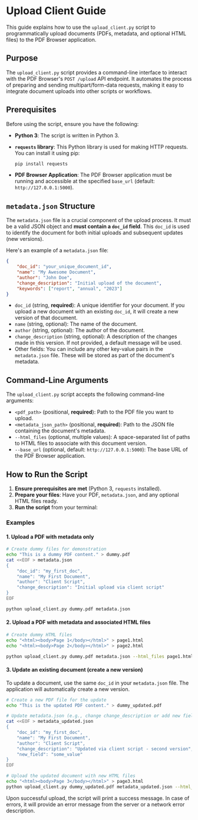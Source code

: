 # Upload Client Guide

This guide explains how to use the `upload_client.py` script to programmatically upload documents (PDFs, metadata, and optional HTML files) to the PDF Browser application.

## Purpose

The `upload_client.py` script provides a command-line interface to interact with the PDF Browser's `POST /upload` API endpoint. It automates the process of preparing and sending multipart/form-data requests, making it easy to integrate document uploads into other scripts or workflows.

## Prerequisites

Before using the script, ensure you have the following:

-   **Python 3**: The script is written in Python 3.
-   **`requests` library**: This Python library is used for making HTTP requests. You can install it using pip:

    ```bash
    pip install requests
    ```

-   **PDF Browser Application**: The PDF Browser application must be running and accessible at the specified `base_url` (default: `http://127.0.0.1:5000`).

## `metadata.json` Structure

The `metadata.json` file is a crucial component of the upload process. It must be a valid JSON object and **must contain a `doc_id` field**. This `doc_id` is used to identify the document for both initial uploads and subsequent updates (new versions).

Here's an example of a `metadata.json` file:

```json
{
    "doc_id": "your_unique_document_id",
    "name": "My Awesome Document",
    "author": "John Doe",
    "change_description": "Initial upload of the document",
    "keywords": ["report", "annual", "2023"]
}
```

-   `doc_id` (string, **required**): A unique identifier for your document. If you upload a new document with an existing `doc_id`, it will create a new version of that document.
-   `name` (string, optional): The name of the document.
-   `author` (string, optional): The author of the document.
-   `change_description` (string, optional): A description of the changes made in this version. If not provided, a default message will be used.
-   Other fields: You can include any other key-value pairs in the `metadata.json` file. These will be stored as part of the document's metadata.

## Command-Line Arguments

The `upload_client.py` script accepts the following command-line arguments:

-   `<pdf_path>` (positional, **required**): Path to the PDF file you want to upload.
-   `<metadata_json_path>` (positional, **required**): Path to the JSON file containing the document's metadata.
-   `--html_files` (optional, multiple values): A space-separated list of paths to HTML files to associate with this document version.
-   `--base_url` (optional, default: `http://127.0.0.1:5000`): The base URL of the PDF Browser application.

## How to Run the Script

1.  **Ensure prerequisites are met** (Python 3, `requests` installed).
2.  **Prepare your files**: Have your PDF, `metadata.json`, and any optional HTML files ready.
3.  **Run the script** from your terminal:

### Examples

#### 1. Upload a PDF with metadata only

```bash
# Create dummy files for demonstration
echo "This is a dummy PDF content." > dummy.pdf
cat <<EOF > metadata.json
{
    "doc_id": "my_first_doc",
    "name": "My First Document",
    "author": "Client Script",
    "change_description": "Initial upload via client script"
}
EOF

python upload_client.py dummy.pdf metadata.json
```

#### 2. Upload a PDF with metadata and associated HTML files

```bash
# Create dummy HTML files
echo "<html><body>Page 1</body></html>" > page1.html
echo "<html><body>Page 2</body></html>" > page2.html

python upload_client.py dummy.pdf metadata.json --html_files page1.html page2.html
```

#### 3. Update an existing document (create a new version)

To update a document, use the same `doc_id` in your `metadata.json` file. The application will automatically create a new version.

```bash
# Create a new PDF file for the update
echo "This is the updated PDF content." > dummy_updated.pdf

# Update metadata.json (e.g., change change_description or add new fields)
cat <<EOF > metadata_updated.json
{
    "doc_id": "my_first_doc",
    "name": "My First Document",
    "author": "Client Script",
    "change_description": "Updated via client script - second version",
    "new_field": "some_value"
}
EOF

# Upload the updated document with new HTML files
echo "<html><body>Page 3</body></html>" > page3.html
python upload_client.py dummy_updated.pdf metadata_updated.json --html_files page3.html
```

Upon successful upload, the script will print a success message. In case of errors, it will provide an error message from the server or a network error description.
